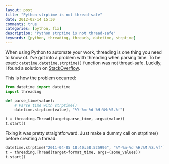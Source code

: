 ```yaml
---
layout: post
title: "Python strptime is not thread-safe"
date: 2012-02-14 15:30
comments: true
categories: [python, fix]
description: "Python strptime is not thread-safe"
keywords: [python, threading, threads, datetime, strptime]
---
```

When using Python to automate your work, threading is one thing you need to know of. I've got into a problem with threading when parsing time. To be exact: `datetime.datetime.strptime()` function was not thread-safe. Luckily, I found a solution on [StackOverflow](http://stackoverflow.com/questions/4625149/fixed-strptime-exception-with-thread-lock-but-slows-down-the-program). 
<!-- more -->
This is how the problem occurred:

``` python
from datetime import datetime
import threading

def parse_time(value):
    # Parse time with strptime()
    datetime.strptime(value], "%Y-%m-%d %H:%M:%S.%f")

t = threading.Thread(target=parse_time, args=(value))
t.start()
```
Fixing it was pretty straightforward. Just make a dummy call on strptime() before creating a thread:

``` python
datetime.strptime("2011-04-05 18:40:58.525996", "%Y-%m-%d %H:%M:%S.%f")
t = threading.Thread(target=format_time, args=(some_values))
t.start()
```